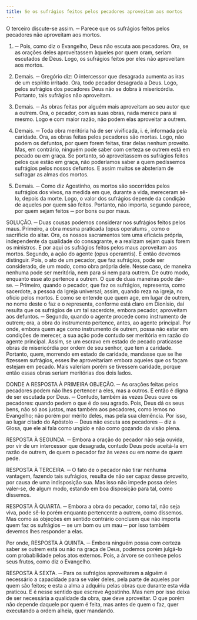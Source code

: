 ```yaml
---
title: Se os sufrágios feitos pelos pecadores aproveitam aos mortos
---
```


O terceiro discute-se assim. ─ Parece que os sufrágios feitos pelos pecadores não aproveitam aos mortos.  

1. ─ Pois, como diz o Evangelho, Deus não escuta aos pecadores. Ora, se as orações deles aproveitassem àqueles por quem oram, seriam escutados de Deus. Logo, os sufrágios feitos por eles não aproveitam aos mortos.  

2. Demais. ─ Gregório diz: O intercessor que desagrada aumenta as iras de um espírito irritado. Ora, todo pecador desagrada a Deus. Logo, pelos sufrágios dos pecadores Deus não se dobra à misericórdia. Portanto, tais sufrágios não aproveitam.  

3. Demais. ─ As obras feitas por alguém mais aproveitam ao seu autor que a outrem. Ora, o pecador, com as suas obras, nada merece para si mesmo. Logo e com maior razão, não podem elas aproveitar a outrem.  

4. Demais. ─ Toda obra meritória há de ser vivificada, i. é, informada pela caridade. Ora, as obras feitas pelos pecadores são mortas. Logo, não podem os defuntos, por quem forem feitas, tirar delas nenhum proveito.  Mas, em contrário, ninguém pode saber com certeza se outrem está em pecado ou em graça.  Se portanto, só aproveitassem os sufrágios feitos pelos que estão em graça, não poderíamos saber a quem pedíssemos sufrágios pelos nossos defuntos. E assim muitos se absteriam de sufragar as almas dos mortos.  

2. Demais. ─ Como diz Agostinho, os mortos são socorridos pelos sufrágios dos vivos, na medida em que, durante a vida, mereceram sê-lo, depois da morte. Logo, o valor dos sufrágios depende da condição de aqueles por quem são feitos. Portanto, não importa, segundo parece, por quem sejam feitos ─ por bons ou por maus.  

SOLUÇÃO. ─ Duas cousas podemos considerar nos sufrágios feitos pelos maus.  Primeiro, a obra mesma praticada (opus operatums , como o sacrifício do altar. Ora, os nossos sacramentos tem uma eficácia própria, independente da qualidade do consagrante, e a realizam sejam quais forem os ministros. E por aqui os sufrágios feitos pelos maus aproveitam aos mortos. Segundo, a ação do agente (opus operamtis). E então devemos distinguir. Pois, o ato de um pecador, que faz sufrágios, pode ser considerado, de um modo, como obra própria dele. Nesse caso, de maneira nenhuma pode ser meritória, nem para si nem para outrem. De outro modo, enquanto esse ato pertence a outrem. O que de duas maneiras pode dar-se. ─ Primeiro, quando o pecador, que faz os sufrágios, representa, como sacerdote, a pessoa da Igreja universal; assim, quando reza na igreja, no ofício pelos mortos. E como se entende que quem age, em lugar de outrem, no nome deste o faz e o representa, conforme está claro em Dionísio, daí resulta que os sufrágios de um tal sacerdote, embora pecador, aproveitam aos defuntos. ─ Segundo, quando o agente procede como instrumento de outrem; ora, a obra do instrumento pertence, antes, ao agente principal. Por onde, embora quem age como instrumento de outrem, possa não estar em condições de merecer, a sua ação pode contudo ser meritória em razão do agente principal. Assim, se um escravo em estado de pecado praticasse obras de misericórdia por ordem de seu senhor, que tem a caridade. Portanto, quem, morrendo em estado de caridade, mandasse que se lhe fizessem sufrágios, esses lhe aproveitariam embora aqueles que os façam estejam em pecado. Mais valeriam porém se tivessem caridade, porque então essas obras seriam meritórias dos dois lados.  

DONDE A RESPOSTA À PRIMEIRA OBJEÇÃO. ─ As orações feitas pelos pecadores podem não lhes pertencer a eles, mas a outros. E então é digna de ser escutada por Deus. ─ Contudo, também às vezes Deus ouve os pecadores: quando pedem o que é do seu agrado. Pois, Deus dá os seus bens, não só aos justos, mas também aos pecadores, como lemos no Evangelho; não porém por mérito deles, mas pela sua clemência. Por isso, ao lugar citado do Apóstolo ─ Deus não escuta aos pecadores ─ diz a Glosa, que ele ai fala como ungido e não como gozando da visão  plena.  

RESPOSTA À SEGUNDA. ─ Embora a oração do pecador não seja ouvida, por vir de um intercessor que desagrada, contudo Deus pode aceitá-la em razão de outrem, de quem o pecador faz às vezes ou em nome de quem pede.  

RESPOSTA À TERCEIRA. ─ O fato de o pecador não tirar nenhuma vantagem, fazendo tais sufrágios, resulta de não ser capaz desse proveito, por causa de uma indisposição sua. Mas isso não impede possa deles valer-se, de algum modo, estando em boa disposição para tal, como dissemos.  

RESPOSTA À QUARTA. ─ Embora a obra do pecador, como tal, não seja viva, pode sê-lo porém enquanto pertencente a outrem, como dissemos. Mas como as objeções em sentido contrário concluem que não importa quem faz os sufrágios ─ se um bom ou um mau ─ por isso também devemos lhes responder a elas.  

Por onde, RESPOSTA À QUINTA. ─ Embora ninguém possa com certeza saber se outrem está ou não na graça de Deus, podemos porém julgá-lo com probabilidade pelos atos externos. Pois, a árvore se conhece pelos seus frutos, como diz o Evangelho.  

RESPOSTA À SEXTA. ─ Para os sufrágios aproveitarem a alguém é necessário a capacidade para se valer deles, pela parte de aqueles por quem são feitos; e esta a alma a adquiriu pelas obras que durante esta vida praticou. E é nesse sentido que escreve Agostinho. Mas nem por isso deixa de ser necessária a qualidade da obra, que deve aproveitar. O que porém não depende daquele por quem é feita, mas antes de quem o faz, quer executando a ordem alheia, quer mandando.
